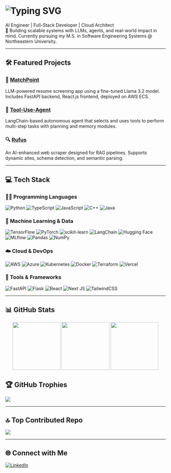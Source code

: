 # <img src="https://readme-typing-svg.demolab.com?font=Fira+Code&weight=500&pause=1000&color=F97316&center=true&vCenter=true&width=435&lines=Hi%2C+I'm+Dhairya+Gundechia;AI+Engineer+%7C+Full+Stack+Dev+%7C+Cloud+Native+Builder;LLMs+%7C+LangChain+%7C+FastAPI+%7C+AWS+%7C+React" alt="Typing SVG" />

AI Engineer | Full-Stack Developer | Cloud Architect  
🧠 Building scalable systems with LLMs, agents, and real-world impact in mind.
Currently pursuing my M.S. in Software Engineering Systems @ Northeastern University.

---

## 🛠 Featured Projects

### 🚀 [MatchPoint](https://github.com/Thin-Equation/MatchPoint)
LLM-powered resume screening app using a fine-tuned Llama 3.2 model. Includes FastAPI backend, React.js frontend, deployed on AWS ECS.

### 🤖 [Tool-Use-Agent](https://github.com/Thin-Equation/Tool-Use-Agent)
LangChain-based autonomous agent that selects and uses tools to perform multi-step tasks with planning and memory modules.

### 🔍 [Rufus](https://github.com/Thin-Equation/Rufus)
An AI-enhanced web scraper designed for RAG pipelines. Supports dynamic sites, schema detection, and semantic parsing.

---

## 💻 Tech Stack

### 👨‍💻 Programming Languages
![Python](https://img.shields.io/badge/python-3670A0?style=for-the-badge&logo=python&logoColor=ffdd54)
![TypeScript](https://img.shields.io/badge/typescript-%23007ACC.svg?style=for-the-badge&logo=typescript&logoColor=white)
![JavaScript](https://img.shields.io/badge/javascript-%23323330.svg?style=for-the-badge&logo=javascript&logoColor=%23F7DF1E)
![C++](https://img.shields.io/badge/c++-%2300599C.svg?style=for-the-badge&logo=c%2B%2B&logoColor=white)
![Java](https://img.shields.io/badge/java-%23ED8B00.svg?style=for-the-badge&logo=openjdk&logoColor=white)

### 🧠 Machine Learning & Data
![TensorFlow](https://img.shields.io/badge/TensorFlow-%23FF6F00.svg?style=for-the-badge&logo=TensorFlow&logoColor=white)
![PyTorch](https://img.shields.io/badge/PyTorch-%23EE4C2C.svg?style=for-the-badge&logo=PyTorch&logoColor=white)
![scikit-learn](https://img.shields.io/badge/scikit--learn-%23F7931E.svg?style=for-the-badge&logo=scikit-learn&logoColor=white)
![LangChain](https://img.shields.io/badge/LangChain-000000?style=for-the-badge)
![Hugging Face](https://img.shields.io/badge/huggingface-%23FFD21F.svg?style=for-the-badge&logo=huggingface&logoColor=black)
![MLflow](https://img.shields.io/badge/mlflow-%23d9ead3.svg?style=for-the-badge&logo=numpy&logoColor=blue)
![Pandas](https://img.shields.io/badge/pandas-%23150458.svg?style=for-the-badge&logo=pandas&logoColor=white)
![NumPy](https://img.shields.io/badge/numpy-%23013243.svg?style=for-the-badge&logo=numpy&logoColor=white)

### ☁️ Cloud & DevOps
![AWS](https://img.shields.io/badge/AWS-%23FF9900.svg?style=for-the-badge&logo=amazon-aws&logoColor=white)
![Azure](https://img.shields.io/badge/azure-%230072C6.svg?style=for-the-badge&logo=microsoftazure&logoColor=white)
![Kubernetes](https://img.shields.io/badge/kubernetes-%23326ce5.svg?style=for-the-badge&logo=kubernetes&logoColor=white)
![Docker](https://img.shields.io/badge/docker-%230db7ed.svg?style=for-the-badge&logo=docker&logoColor=white)
![Terraform](https://img.shields.io/badge/terraform-%235835CC.svg?style=for-the-badge&logo=terraform&logoColor=white)
![Vercel](https://img.shields.io/badge/vercel-%23000000.svg?style=for-the-badge&logo=vercel&logoColor=white)

### 🧰 Tools & Frameworks
![FastAPI](https://img.shields.io/badge/FastAPI-005571?style=for-the-badge&logo=fastapi)
![Flask](https://img.shields.io/badge/flask-%23000.svg?style=for-the-badge&logo=flask&logoColor=white)
![React](https://img.shields.io/badge/react-%2320232a.svg?style=for-the-badge&logo=react&logoColor=%2361DAFB)
![Next JS](https://img.shields.io/badge/Next-black?style=for-the-badge&logo=next.js&logoColor=white)
![TailwindCSS](https://img.shields.io/badge/tailwindcss-%2338B2AC.svg?style=for-the-badge&logo=tailwind-css&logoColor=white)

---

## 📊 GitHub Stats
<p align="center">
  <img height="150em" src="https://github-readme-stats.vercel.app/api?username=Thin-Equation&theme=dark&hide_border=true&include_all_commits=false&count_private=false"/>
  <img height="150em" src="https://nirzak-streak-stats.vercel.app/?user=Thin-Equation&theme=dark&hide_border=true"/>
  <img height="150em" src="https://github-readme-stats.vercel.app/api/top-langs/?username=Thin-Equation&theme=dark&hide_border=true&include_all_commits=True&count_private=True&layout=compact"/>
</p>

## 🏆 GitHub Trophies
![](https://github-profile-trophy.vercel.app/?username=Thin-Equation&theme=shadow_blue&no-frame=true&no-bg=true&margin-w=4)

---

## 🔝 Top Contributed Repo
![](https://github-contributor-stats.vercel.app/api?username=Thin-Equation&limit=5&theme=dark&combine_all_yearly_contributions=true)

---

## 🌐 Connect with Me
[![LinkedIn](https://img.shields.io/badge/LinkedIn-%230077B5.svg?logo=linkedin&logoColor=white)](https://linkedin.com/in/dhairya-gundechia)

